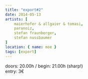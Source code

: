 ```yaml
---
title: "export#2"
date: 2014-05-13
artists: [
    maierhofer & allgaier & tomasi, 
    paranoiz,
    stefan fraunberger,
    stefan nussbaumer
]
location: { name: moe }
tags: [export]
---
```

doors: 20.00h / begin: 21.00h (sharp!)  
entry: 3€
